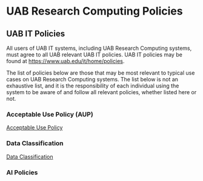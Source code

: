 # UAB Research Computing Policies

## UAB IT Policies

All users of UAB IT systems, including UAB Research Computing systems, must agree to all UAB relevant UAB IT policies. UAB IT policies may be found at <https://www.uab.edu/it/home/policies>.

The list of policies below are those that may be most relevant to typical use cases on UAB Research Computing systems. The list below is not an exhaustive list, and it is the responsibility of each individual using the system to be aware of and follow all relevant policies, whether listed here or not.

### Acceptable Use Policy (AUP)

[Acceptable Use Policy](https://secure4.compliancebridge.com/uab/public/index.php?fuseaction=app.main)

### Data Classification

[Data Classification](https://www.uab.edu/it/home/policies/data-classification/classification-overview)

### AI Policies
